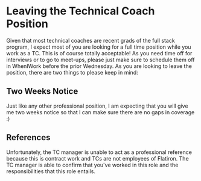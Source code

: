 # Leaving the Technical Coach Position

Given that most technical coaches are recent grads of the full stack program, I expect most of you are looking for a full time position while you work as a TC. This is of course totally acceptable! As you need time off for interviews or to go to meet-ups, please just make sure to schedule them off in WhenIWork before the prior Wednesday. As you are looking to leave the position, there are two things to please keep in mind:

## Two Weeks Notice
Just like any other professional position, I am expecting that you will give me two weeks notice so that I can make sure there are no gaps in coverage :)

## References
Unfortunately, the TC manager is unable to act as a professional reference because this is contract work and TCs are not employees of Flatiron. The TC manager is able to confirm that you've worked in this role and the responsibilities that this role entails.